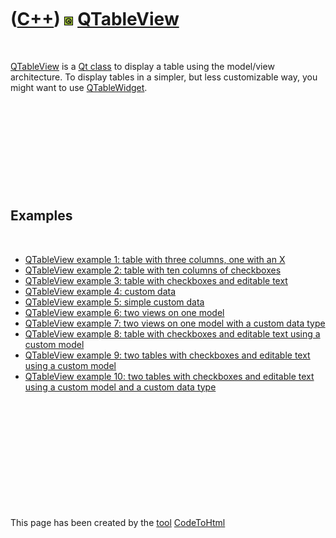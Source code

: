
 

 

 

 

 

([C++](Cpp.md)) ![Qt](PicQt.png) [QTableView](CppQTableView.md)
=================================================================

 

[QTableView](CppQTableView.md) is a [Qt class](CppQtClass.md) to
display a table using the model/view architecture. To display tables in
a simpler, but less customizable way, you might want to use
[QTableWidget](CppQTableWidget.md).

 

 

 

 

 

Examples
--------

 

-   [QTableView example 1: table with three columns, one with an
    X](CppQTableViewExample1.md)
-   [QTableView example 2: table with ten columns of
    checkboxes](CppQTableViewExample2.md)
-   [QTableView example 3: table with checkboxes and editable
    text](CppQTableViewExample3.md)
-   [QTableView example 4: custom data](CppQTableViewExample4.md)
-   [QTableView example 5: simple custom
    data](CppQTableViewExample5.md)
-   [QTableView example 6: two views on one
    model](CppQTableViewExample6.md)
-   [QTableView example 7: two views on one model with a custom data
    type](CppQTableViewExample7.md)
-   [QTableView example 8: table with checkboxes and editable text using
    a custom model](CppQTableViewExample8.md)
-   [QTableView example 9: two tables with checkboxes and editable text
    using a custom model](CppQTableViewExample9.md)
-   [QTableView example 10: two tables with checkboxes and editable text
    using a custom model and a custom data
    type](CppQTableViewExample10.md)

 

 

 

 

 

 

This page has been created by the [tool](Tools.md)
[CodeToHtml](ToolCodeToHtml.md)
